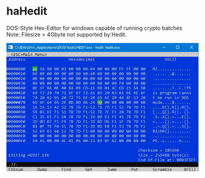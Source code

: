 # haHedit

DOS-Style Hex-Editor for windows capable of running crypto batches  
Note: Filesize > 4Gbyte not supported by Hedit.

![screenshot](document/image/Hedit_01.jpg)
